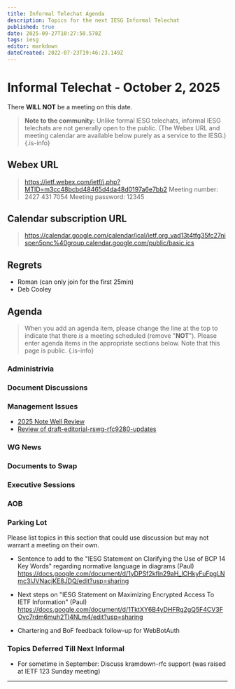 ```yaml
---
title: Informal Telechat Agenda
description: Topics for the next IESG Informal Telechat
published: true
date: 2025-09-27T10:27:50.578Z
tags: iesg
editor: markdown
dateCreated: 2022-07-23T19:46:23.149Z
---
```


# Informal Telechat - October 2, 2025

There **WILL NOT** be a meeting on this date.

> **Note to the community:** Unlike formal IESG telechats, informal IESG telechats are not generally open to the public. (The Webex URL and meeting calendar are available below purely as a service to the IESG.)
{.is-info}

## Webex URL

> https://ietf.webex.com/ietf/j.php?MTID=m3cc48bcbd48465d4da48d0197a6e7bb2
Meeting number: 2427 431 7054
Meeting password: 12345 


## Calendar subscription URL

> https://calendar.google.com/calendar/ical/ietf.org_vad13t4tfg35fc27nispen5pnc%40group.calendar.google.com/public/basic.ics


## Regrets
* Roman (can only join for the first 25min)
* Deb Cooley

## Agenda

> When you add an agenda item, please change the line at the top to indicate that there *is* a meeting scheduled (remove "**NOT**"). Please enter agenda items in the appropriate sections below.
Note that this page is public.
{.is-info}


### Administrivia




### Document Discussions



### Management Issues
* [2025 Note Well Review](https://docs.google.com/document/d/1ckR8rctRir4xZewNe9P7topSpltaNI5E9kSKg1JtIyE/edit?tab=t.0)
* [Review of draft-editorial-rswg-rfc9280-updates](https://docs.google.com/document/d/1O5cgMWFl0nnfXEwCIR7AomKz_LeWbJXlEhom2X3y718/edit?tab=t.0)

### WG News 


### Documents to Swap 

### Executive Sessions



### AOB



### Parking Lot
Please list topics in this section that could use discussion but may not warrant a meeting on their own. 

* Sentence to add to the "IESG Statement on Clarifying the Use of BCP 14 Key Words" regarding normative language in diagrams (Paul)
https://docs.google.com/document/d/1yDPSf2kfln29aH_lCHkyFuFpgLNmc3lJVNacjKE8JDQ/edit?usp=sharing

* Next steps on "IESG Statement on Maximizing Encrypted Access To  IETF Information" (Paul)
https://docs.google.com/document/d/1TktXY6B4yDHFRg2gQ5F4CV3FOvc7rdm6muh2TI4NLm4/edit?usp=sharing

* Chartering and BoF feedback follow-up for WebBotAuth

### Topics Deferred Till Next Informal 
* For sometime in September: Discuss kramdown-rfc support (was raised at IETF 123 Sunday meeting)


-------


